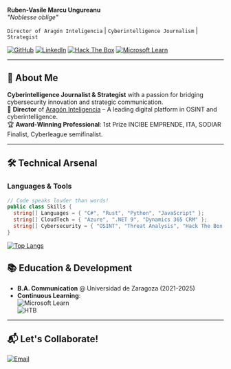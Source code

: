 **Ruben-Vasile Marcu Ungureanu**  
*"Noblesse oblige"*

`Director of Aragón Inteligencia` | `Cyberintelligence Journalism` | `Strategist`  

[![GitHub](https://img.shields.io/badge/GitHub-@rubenvmu-181717?style=flat&logo=github)](https://github.com/rubenvmu)
[![LinkedIn](https://img.shields.io/badge/LinkedIn-Connect-blue?style=flat&logo=linkedin)](https://www.linkedin.com/in/ruben-vasile-marcu-ungureanu)
[![Hack The Box](https://img.shields.io/badge/Hack_The_Box-Rank_Hacker-9FEF00?style=flat&logo=hackthebox)](https://app.hackthebox.com/profile/your_id)
[![Microsoft Learn](https://img.shields.io/badge/Microsoft_Learn-Lvl_15-0078D4?style=flat&logo=microsoft)](https://learn.microsoft.com/es-es/users/ruben-vasile-marcu-ungureanu)

---

## 🚀 **About Me**
**Cyberintelligence Journalist & Strategist** with a passion for bridging cybersecurity innovation and strategic communication.  
📢 **Director** of [Aragón Inteligencia](https://araintel.com) – A leading digital platform in OSINT and cyberintelligence.  
🏆 **Award-Winning Professional**: 1st Prize INCIBE EMPRENDE, ITA, SODIAR Finalist, Cyberleague semifinalist.  

---

## 🛠️ **Technical Arsenal**
### **Languages & Tools**
```csharp
// Code speaks louder than words!
public class Skills {
  string[] Languages = { "C#", "Rust", "Python", "JavaScript" };
  string[] CloudTech = { "Azure", ".NET 9", "Dynamics 365 CRM" };
  string[] Cybersecurity = { "OSINT", "Threat Analysis", "Hack The Box Top 1%" };
}
```

[![Top Langs](https://github-readme-stats.vercel.app/api/top-langs/?username=anuraghazra&layout=donut-vertical)](https://github.com/anuraghazra/github-readme-stats)


## 📚 **Education & Development**
- **B.A. Communication** @ Universidad de Zaragoza (2021-2025)  
- **Continuous Learning**:  
  ![Microsoft Learn](https://img.shields.io/badge/Microsoft_Learn-15/100-0078D4?logo=microsoft)  
  ![HTB](https://img.shields.io/badge/Hack_The_Box-Hacker-9FEF00?logo=hackthebox)

---

## 📬 **Let's Collaborate!**
[![Email](https://img.shields.io/badge/Email-ruben%40araintel.com-red?style=flat&logo=gmail)](mailto:ruben@araintel.com)  
